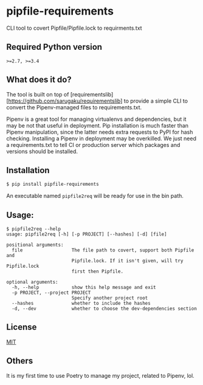 # pipfile-requirements
CLI tool to covert Pipfile/Pipfile.lock to requirments.txt

## Required Python version

`>=2.7, >=3.4`

## What does it do?

The tool is built on top of [requirementslib][https://github.com/sarugaku/requirementslib] to provide a simple CLI to
convert the Pipenv-managed files to requirements.txt.

Pipenv is a great tool for managing virtualenvs and dependencies, but it may be not that useful in deployment.
Pip installation is much faster than Pipenv manipulation, since the latter needs extra requests to PyPI for hash checking.
Installing a Pipenv in deployment may be overkilled. We just need a requirements.txt to tell CI or production server
which packages and versions should be installed.


## Installation

```bash
$ pip install pipfile-requirements
```

An executable named `pipfile2req` will be ready for use in the bin path.

## Usage:

```
$ pipfile2req --help
usage: pipfile2req [-h] [-p PROJECT] [--hashes] [-d] [file]

positional arguments:
  file                  The file path to covert, support both Pipfile and
                        Pipfile.lock. If it isn't given, will try Pipfile.lock
                        first then Pipfile.

optional arguments:
  -h, --help            show this help message and exit
  -p PROJECT, --project PROJECT
                        Specify another project root
  --hashes              whether to include the hashes
  -d, --dev             whether to choose the dev-dependencies section
```

## License

[MIT](/LICENSE)

## Others

It is my first time to use Poetry to manage my project, related to Pipenv, lol.
